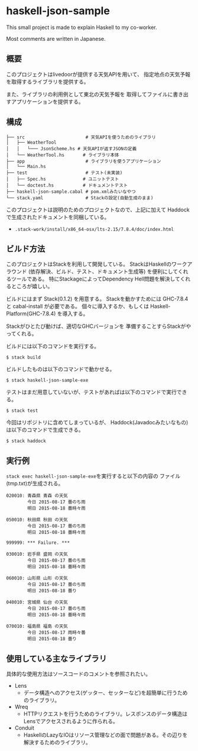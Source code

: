 # haskell-json-sample

This small project is made to explain Haskell to my co-worker.

Most comments are written in Japanese.

## 概要

このプロジェクトはlivedoorが提供する天気APIを用いて、
指定地点の天気予報を取得するライブラリを提供する。

また、ライブラリの利用例として東北の天気予報を
取得してファイルに書き出すアプリケーションを提供する。

## 構成

```
├── src                       # 天気APIを使うためのライブラリ
│   ├── WeatherTool
│   │   └─── JsonScheme.hs # 天気APIが返すJSONの定義
│   └── WeatherTool.hs       # ライブラリ本体
├── app                       # ライブラリを使うアプリケーション
│   └── Main.hs
├── test                      # テスト(未実装)
│   ├── Spec.hs              # ユニットテスト
│   └── doctest.hs           # ドキュメントテスト
├── haskell-json-sample.cabal # pom.xmlみたいなやつ
└── stack.yaml                # Stackの設定(自動生成のまま)
```

このプロジェクトは説明のためのプロジェクトなので、上記に加えて
Haddockで生成されたドキュメントを同梱している。

* `.stack-work/install/x86_64-osx/lts-2.15/7.8.4/doc/index.html`

## ビルド方法

このプロジェクトはStackを利用して開発している。
StackはHaskellのワークアラウンド
(依存解決、ビルド、テスト、ドキュメント生成等)
を便利にしてくれるツールである。
特にStackageによってDependency Hell問題を解決してくれるところが嬉しい。

ビルドにはまず Stack(0.1.2) を用意する。
Stackを動かすためには GHC-7.8.4 と cabal-install が必要である。
個々に導入するか、もしくは Haskell-Platform(GHC-7.8.4) を導入する。

Stackがひとたび動けば、適切なGHCバージョンを
準備することすらStackがやってくれる。

ビルドには以下のコマンドを実行する。
```
$ stack build
```

ビルドしたものは以下のコマンドで動かせる。
```
$ stack haskell-json-sample-exe
```

テストはまだ用意していないが、テストがあればは以下のコマンドで実行できる。
```
$ stack test
```

今回はリポジトリに含めてしまっているが、
Haddock(Javadocみたいなもの)は以下のコマンドで生成できる。
```
$ stack haddock
```

## 実行例

`stack exec haskell-json-sample-exe`を実行すると以下の内容の
ファイル(tmp.txt)が生成される。

```
020010: 青森県 青森 の天気
        今日 2015-08-17 曇のち雨
        明日 2015-08-18 曇時々雨

050010: 秋田県 秋田 の天気
        今日 2015-08-17 曇のち雨
        明日 2015-08-18 曇時々雨

999999: *** Failure. ***

030010: 岩手県 盛岡 の天気
        今日 2015-08-17 曇のち雨
        明日 2015-08-18 曇時々雨

060010: 山形県 山形 の天気
        今日 2015-08-17 曇のち雨
        明日 2015-08-18 曇り

040010: 宮城県 仙台 の天気
        今日 2015-08-17 曇のち雨
        明日 2015-08-18 曇時々雨

070010: 福島県 福島 の天気
        今日 2015-08-17 雨時々曇
        明日 2015-08-18 曇り
```

## 使用している主なライブラリ

具体的な使用方法はソースコードのコメントを参照されたい。

* Lens
  * データ構造へのアクセス(ゲッター、セッターなど)を超簡単に行うためのライブラリ。
* Wreq
  * HTTPリクエストを行うためのライブラリ。レスポンスのデータ構造はLensでアクセスされるように作られる。
* Conduit
  * HaskellのLazyなIOはリソース管理などの面で問題がある。その辺りを解決するためのライブラリ。

